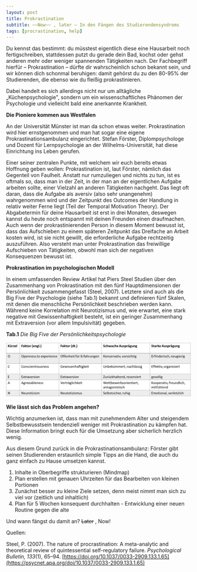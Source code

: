 ```yaml
---
layout: post
title: Prokrastination
subtitle: ~~Now~~ , later – In den Fängen des Studierendensyndroms
tags: [procrastination, help]
---
```



Du kennst das bestimmt: du müsstest eigentlich diese eine Hausarbeit noch fertigschreiben, stattdessen putzt du gerade dein Bad, kochst oder gehst anderen mehr oder weniger spannenden Tätigkeiten nach. Der Fachbegriff hierfür – Prokrastination – dürfte dir wahrscheinlich schon bekannt sein, und wir können dich schonmal beruhigen: damit gehörst du zu den 80-95% der Studierenden, die ebenso wie du fleißig prokrastinieren.

Dabei handelt es sich allerdings nicht nur um alltägliche „Küchenpsychologie", sondern um ein wissenschaftliches Phänomen der Psychologie und vielleicht bald eine anerkannte Krankheit.

**Die Pioniere kommen aus Westfalen**

An der Universität Münster ist man da schon etwas weiter. Prokrastination wird hier ernstgenommen und man hat sogar eine eigene Prokrastinationsambulanz eingerichtet. Stefan Förster, Diplompsychologe und Dozent für Lernpsychologie an der Wilhelms-Universität, hat diese Einrichtung ins Leben gerufen.

Einer seiner zentralen Punkte, mit welchem wir euch bereits etwas Hoffnung geben wollen: Prokrastination ist, laut Förster, nämlich das Gegenteil von Faulheit. Anstatt nur rumzuliegen und nichts zu tun, ist es oftmals so, dass man in der Zeit, in der man an der eigentlichen Aufgabe arbeiten sollte, einer Vielzahl an anderen Tätigkeiten nachgeht. Das liegt oft daran, dass die Aufgabe als aversiv (also sehr unangenehm) wahrgenommen wird und der Zeitpunkt des Outcomes der Handlung in relativ weiter Ferne liegt (Teil der Temporal Motivation Theory). Der Abgabetermin für deine Hausarbeit ist erst in drei Monaten, deswegen kannst du heute noch entspannt mit deinen Freunden einen draufmachen. Auch wenn der prokrastinierenden Person in diesem Moment bewusst ist, dass das Aufschieben zu einem späteren Zeitpunkt das Dreifache an Arbeit kosten wird, ist sie nicht gewillt, die erforderliche Aufgabe rechtzeitig auszuführen. Also versteht man unter Prokrastination das freiwillige Aufschieben von Tätigkeiten, obwohl man sich der negativen Konsequenzen bewusst ist.

**Prokrastination im psychologischen Modell**

In einem umfassenden Review Artikel hat Piers Steel Studien über den Zusammenhang von Prokrastination mit den fünf Hauptdimensionen der Persönlichkeit zusammengefasst (Steel, 2007). Letztere sind auch als die Big Five der Psychologie (siehe Tab.1) bekannt und definieren fünf Skalen, mit denen die menschliche Persönlichkeit beschrieben werden kann. Während keine Korrelation mit Neurotizismus und, wie erwartet, eine stark negative mit Gewissenhaftigkeit besteht, ist ein geringer Zusammenhang mit Extraversion (vor allem Impulsivität) gegeben.

**Tab.1**
*Die Big Five der Persönlichkeitspsychologie*

![](Blogartikel%20Prokrastination%20Amelie,%20Jakob.001.png)

**Wie lässt sich das Problem angehen?**

Wichtig anzumerken ist, dass man mit zunehmendem Alter und steigendem Selbstbewusstsein tendenziell weniger mit Prokrastination zu kämpfen hat. Diese Information bringt euch für die Umsetzung aber sicherlich herzlich wenig.

Aus diesem Grund zurück in die Prokrastinationsambulanz: Förster gibt seinen Studierenden erstaunlich simple Tipps an die Hand, die auch du ganz einfach zu Hause umsetzen kannst.

1. Inhalte in Oberbegriffe strukturieren (Mindmap)
2. Plan erstellen mit genauen Uhrzeiten für das Bearbeiten von kleinen Portionen
3. Zunächst besser zu kleine Ziele setzen, denn meist nimmt man sich zu viel vor (zeitlich und inhaltlich)
4. Plan für 5 Wochen konsequent durchhalten - Entwicklung einer neuen Routine gegen die alte

Und wann fängst du damit an? ~~Later~~ , Now!

Quellen:

Steel, P. (2007). The nature of procrastination: A meta-analytic and theoretical review of quintessential self-regulatory failure. _Psychological Bulletin, 133_(1), 65–94. [https://doi.org/10.1037/0033-2909.133.1.65](https://psycnet.apa.org/doi/10.1037/0033-2909.133.1.65)
